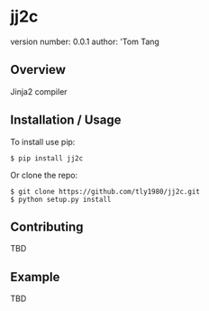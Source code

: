 jj2c
===============================

version number: 0.0.1
author: 'Tom Tang

Overview
--------

Jinja2 compiler

Installation / Usage
--------------------

To install use pip:

    $ pip install jj2c


Or clone the repo:

    $ git clone https://github.com/tly1980/jj2c.git
    $ python setup.py install
    
Contributing
------------

TBD

Example
-------

TBD